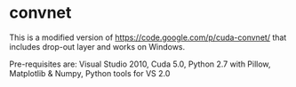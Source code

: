 convnet
=======
This is a modified version of https://code.google.com/p/cuda-convnet/ that includes drop-out layer and works on Windows. 

Pre-requisites are: Visual Studio 2010, Cuda 5.0, Python 2.7 with Pillow, Matplotlib & Numpy, Python tools for VS 2.0
